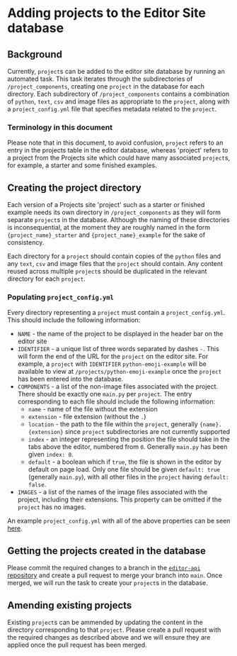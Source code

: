 # Adding projects to the Editor Site database

## Background
Currently, `project`s can be added to the editor site database by running an automated task. This task iterates through the subdirectories of `/project_components`, creating one `project` in the database for each directory. Each subdirectory of `/project_components` contains a combination of `python`, `text`, `csv` and image files as appropriate to the `project`, along with a `project_config.yml` file that specifies metadata related to the `project`.

### Terminology in this document
Please note that in this document, to avoid confusion, `project` refers to an entry in the projects table in the editor database, whereas 'project' refers to a project from the Projects site which could have many associated `project`s, for example, a starter and some finished examples.

## Creating the project directory
Each version of a Projects site 'project' such as a starter or finished example needs its own directory in `/project_components` as they will form separate `project`s in the database. Although the naming of these directories is inconsequential, at the moment they are roughly named in the form `{project_name}_starter` and `{project_name}_example` for the sake of consistency.

Each directory for a `project` should contain copies of the `python` files and any `text`, `csv` and image files that the `project` should contain. Any content reused across multiple `project`s should be duplicated in the relevant directory for each `project`.

### Populating `project_config.yml`
Every directory representing a `project` must contain a `project_config.yml`. This should include the following information:

- `NAME` - the name of the project to be displayed in the header bar on the editor site
- `IDENTIFIER` - a unique list of three words separated by dashes `-`. This will form the end of the URL for the `project` on the editor site. For example, a `project` with `IDENTIFIER` `python-emoji-example` will be available to view at `/projects/python-emoji-example` once the `project` has been entered into the database.
- `COMPONENTS` - a list of the non-image files associated with the project. There should be exactly one `main.py` per `project`. The entry corresponding to each file should include the following information:
  - `name` - name of the file without the extension
  - `extension` - file extension (without the `.`)
  - `location` - the path to the file within the `project`, generally `{name}.{extension}` since `project` subdirectories are not currently supported
  - `index` - an integer representing the position the file should take in the tabs above the editor, numbered from `0`. Generally `main.py` has been given `index: 0`.
  - `default` - a boolean which if `true`, the file is shown in the editor by default on page load. Only one file should be given `default: true` (generally `main.py`), with all other files in the `project` having `default: false`.
- `IMAGES` - a list of the names of the image files associated with the project, including their extensions. This property can be omitted if the `project` has no images.

An example `project_config.yml` with all of the above properties can be seen [here](https://github.com/RaspberryPiFoundation/editor-api/blob/main/lib/tasks/project_components/persuasive_data_presentation_iss_starter/project_config.yml).

## Getting the projects created in the database
Please commit the required changes to a branch in the [`editor-api` repository](https://github.com/RaspberryPiFoundation/editor-ui/) and create a pull request to merge your branch into `main`. Once merged, we will run the task to create your `project`s in the database.

## Amending existing projects
Existing `project`s can be ammended by updating the content in the directory corresponding to that `project`. Please create a pull request with the required changes as described above and we will ensure they are applied once the pull request has been merged.
